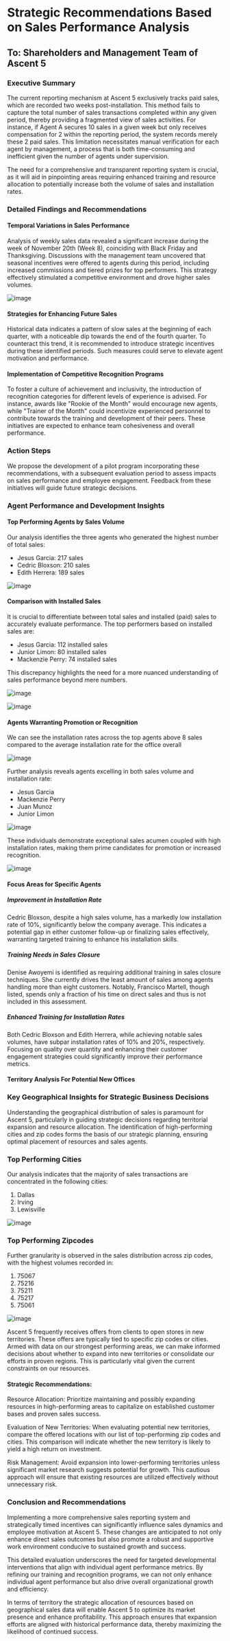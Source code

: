 # Strategic Recommendations Based on Sales Performance Analysis

## To: Shareholders and Management Team of Ascent 5

### Executive Summary

The current reporting mechanism at Ascent 5 exclusively tracks paid sales, which are recorded two weeks post-installation. This method fails to capture the total number of sales transactions completed within any given period, thereby providing a fragmented view of sales activities. For instance, if Agent A secures 10 sales in a given week but only receives compensation for 2 within the reporting period, the system records merely these 2 paid sales. This limitation necessitates manual verification for each agent by management, a process that is both time-consuming and inefficient given the number of agents under supervision.

The need for a comprehensive and transparent reporting system is crucial, as it will aid in pinpointing areas requiring enhanced training and resource allocation to potentially increase both the volume of sales and installation rates.

### Detailed Findings and Recommendations

#### Temporal Variations in Sales Performance

Analysis of weekly sales data revealed a significant increase during the week of November 20th (Week 8), coinciding with Black Friday and Thanksgiving. Discussions with the management team uncovered that seasonal incentives were offered to agents during this period, including increased commissions and tiered prizes for top performers. This strategy effectively stimulated a competitive environment and drove higher sales volumes.

![image](https://github.com/Lydionnn/Ascent5-Sales-Analysis/assets/112720987/6a7fd1e3-7a61-4af4-81c9-bd781383efe8)


#### Strategies for Enhancing Future Sales

Historical data indicates a pattern of slow sales at the beginning of each quarter, with a noticeable dip towards the end of the fourth quarter. To counteract this trend, it is recommended to introduce strategic incentives during these identified periods. Such measures could serve to elevate agent motivation and performance.

#### Implementation of Competitive Recognition Programs

To foster a culture of achievement and inclusivity, the introduction of recognition categories for different levels of experience is advised. For instance, awards like "Rookie of the Month" would encourage new agents, while "Trainer of the Month" could incentivize experienced personnel to contribute towards the training and development of their peers. These initiatives are expected to enhance team cohesiveness and overall performance.

### Action Steps

We propose the development of a pilot program incorporating these recommendations, with a subsequent evaluation period to assess impacts on sales performance and employee engagement. Feedback from these initiatives will guide future strategic decisions.

### Agent Performance and Development Insights

#### Top Performing Agents by Sales Volume

Our analysis identifies the three agents who generated the highest number of total sales:

- Jesus Garcia: 217 sales
- Cedric Bloxson: 210 sales
- Edith Herrera: 189 sales

![image](https://github.com/Lydionnn/Ascent5-Sales-Analysis/assets/112720987/8336004f-d1d4-48af-ac9d-4f7d8cfaaa06)


#### Comparison with Installed Sales

It is crucial to differentiate between total sales and installed (paid) sales to accurately evaluate performance. The top performers based on installed sales are:

- Jesus Garcia: 112 installed sales
- Junior Limon: 80 installed sales
- Mackenzie Perry: 74 installed sales

This discrepancy highlights the need for a more nuanced understanding of sales performance beyond mere numbers.

![image](https://github.com/Lydionnn/Ascent5-Sales-Analysis/assets/112720987/e24314ff-d1c6-4bab-8fe9-eb922b498cb6)

![image](https://github.com/Lydionnn/Ascent5-Sales-Analysis/assets/112720987/f82b6096-547f-4aa1-bfa4-4bd0645740c5)



#### Agents Warranting Promotion or Recognition

We can see the installation rates across the top agents above 8 sales compared to the average installation rate for the office overall

![image](https://github.com/Lydionnn/Ascent5-Sales-Analysis/assets/112720987/896e6608-908d-443c-b2e5-ac58eaa9ad2d)


Further analysis reveals agents excelling in both sales volume and installation rate:

- Jesus Garcia
- Mackenzie Perry
- Juan Munoz
- Junior Limon

![image](https://github.com/Lydionnn/Ascent5-Sales-Analysis/assets/112720987/ed6559b5-2e7c-43dc-87a8-10815c7da735)


These individuals demonstrate exceptional sales acumen coupled with high installation rates, making them prime candidates for promotion or increased recognition.

![image](https://github.com/Lydionnn/Ascent5-Sales-Analysis/assets/112720987/657d0b82-c4ab-4913-ba6d-7ce33382c024)


#### Focus Areas for Specific Agents

##### Improvement in Installation Rate

Cedric Bloxson, despite a high sales volume, has a markedly low installation rate of 10%, significantly below the company average. This indicates a potential gap in either customer follow-up or finalizing sales effectively, warranting targeted training to enhance his installation skills.

##### Training Needs in Sales Closure

Denise Awoyemi is identified as requiring additional training in sales closure techniques. She currently drives the least amount of sales among agents handling more than eight customers. Notably, Francisco Martell, though listed, spends only a fraction of his time on direct sales and thus is not included in this assessment.

##### Enhanced Training for Installation Rates

Both Cedric Bloxson and Edith Herrera, while achieving notable sales volumes, have subpar installation rates of 10% and 20%, respectively. Focusing on quality over quantity and enhancing their customer engagement strategies could significantly improve their performance metrics.

#### Territory Analysis For Potential New Offices
### Key Geographical Insights for Strategic Business Decisions

Understanding the geographical distribution of sales is paramount for Ascent 5, particularly in guiding strategic decisions regarding territorial expansion and resource allocation. The identification of high-performing cities and zip codes forms the basis of our strategic planning, ensuring optimal placement of resources and sales agents.


### Top Performing Cities
Our analysis indicates that the majority of sales transactions are concentrated in the following cities:
1. Dallas
2. Irving
3. Lewisville

![image](https://github.com/Lydionnn/Ascent5-Sales-Analysis/assets/112720987/e5554356-4d82-42f0-a2e4-81dd45f4ca07)


### Top Performing Zipcodes
Further granularity is observed in the sales distribution across zip codes, with the highest volumes recorded in:
1. 75067
2. 75216
3. 75211
4. 75217
5. 75061

![image](https://github.com/Lydionnn/Ascent5-Sales-Analysis/assets/112720987/4a378292-91d6-4ddd-b232-319f0d3d2bb9)

Ascent 5 frequently receives offers from clients to open stores in new territories. These offers are typically tied to specific zip codes or cities. Armed with data on our strongest performing areas, we can make informed decisions about whether to expand into new territories or consolidate our efforts in proven regions. This is particularly vital given the current constraints on our resources.

#### Strategic Recommendations:

Resource Allocation:
Prioritize maintaining and possibly expanding resources in high-performing areas to capitalize on established customer bases and proven sales success.

Evaluation of New Territories:
When evaluating potential new territories, compare the offered locations with our list of top-performing zip codes and cities. This comparison will indicate whether the new territory is likely to yield a high return on investment.

Risk Management:
Avoid expansion into lower-performing territories unless significant market research suggests potential for growth. This cautious approach will ensure that existing resources are utilized effectively without unnecessary risk.

### Conclusion and Recommendations

Implementing a more comprehensive sales reporting system and strategically timed incentives can significantly influence sales dynamics and employee motivation at Ascent 5. These changes are anticipated to not only enhance direct sales outcomes but also promote a robust and supportive work environment conducive to sustained growth and success.

This detailed evaluation underscores the need for targeted developmental interventions that align with individual agent performance metrics. By refining our training and recognition programs, we can not only enhance individual agent performance but also drive overall organizational growth and efficiency.

In terms of territory the strategic allocation of resources based on geographical sales data will enable Ascent 5 to optimize its market presence and enhance profitability. This approach ensures that expansion efforts are aligned with historical performance data, thereby maximizing the likelihood of continued success.
